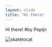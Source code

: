 ```yaml
---
layout: slide
title: "Hi there!
---
```


Hi there! #by Pepijn

![skatetocat](https://octodex.github.com/images/skatetocat.png)
